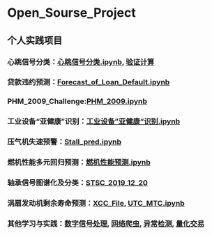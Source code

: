 # Open_Sourse_Project

## 个人实践项目

### 心跳信号分类：[心跳信号分类.ipynb](https://github.com/ChuanchaoXu/Open_Sourse_Project/blob/master/CLF_of_ECG_signals/%E5%BF%83%E8%B7%B3%E4%BF%A1%E5%8F%B7%E5%88%86%E7%B1%BB_XCC.ipynb), [验证计算](https://github.com/ChuanchaoXu/Open_Sourse_Project/blob/master/CLF_of_ECG_signals/%E9%AA%8C%E8%AF%81%E8%AE%A1%E7%AE%97.ipynb)

### 贷款违约预测：[Forecast_of_Loan_Default.ipynb](https://github.com/ChuanchaoXu/Open_Sourse_Project/blob/master/Forecast_of_loan_default/Forecast_of_Loan_Default.ipynb)

### PHM_2009_Challenge:[PHM_2009.ipynb](https://github.com/ChuanchaoXu/Open_Sourse_Project/blob/master/PHM_09/PHM_2009.ipynb)

### 工业设备“亚健康”识别：[工业设备”亚健康“识别.ipynb](https://github.com/ChuanchaoXu/Open_Sourse_Project/blob/master/%E5%B7%A5%E4%B8%9A%E8%AE%BE%E5%A4%87%E2%80%9D%E4%BA%9A%E5%81%A5%E5%BA%B7%E2%80%9C%E8%AF%86%E5%88%AB/%E5%B7%A5%E4%B8%9A%E8%AE%BE%E5%A4%87%E2%80%9D%E4%BA%9A%E5%81%A5%E5%BA%B7%E2%80%9C%E8%AF%86%E5%88%AB.ipynb)

### 压气机失速预警：[Stall_pred.ipynb](https://github.com/ChuanchaoXu/Open_Sourse_Project/blob/master/Compresser%20Stall%20Problem/Stall_pred.ipynb)

### 燃机性能多元回归预测：[燃机性能预测.ipynb](https://github.com/ChuanchaoXu/Open_Sourse_Project/blob/master/SVR_prediction/%E7%87%83%E6%9C%BA%E6%80%A7%E8%83%BD%E9%A2%84%E6%B5%8B.ipynb)

### 轴承信号图谱化及分类：[STSC_2019_12_20](https://github.com/ChuanchaoXu/Open_Sourse_Project/tree/master/STSC_2019_12_20)

### 涡扇发动机剩余寿命预测：[XCC_File](https://github.com/ChuanchaoXu/Open_Sourse_Project/tree/master/UTC%26MTC/XCC_File), [UTC_MTC.ipynb](https://github.com/ChuanchaoXu/Open_Sourse_Project/blob/master/UTC%26MTC/XCC_File/UTC_MTC.ipynb)

### 其他学习与实践：[数字信号处理](https://github.com/ChuanchaoXu/Open_Sourse_Project/tree/master/DSP), [网络爬虫](https://github.com/ChuanchaoXu/Open_Sourse_Project/tree/master/Crawler), [异常检测](https://github.com/ChuanchaoXu/Open_Sourse_Project/tree/master/Anomaly_Detection), [量化交易](https://github.com/ChuanchaoXu/Open_Sourse_Project/blob/master/Quant/Quant_XCC.ipynb)



